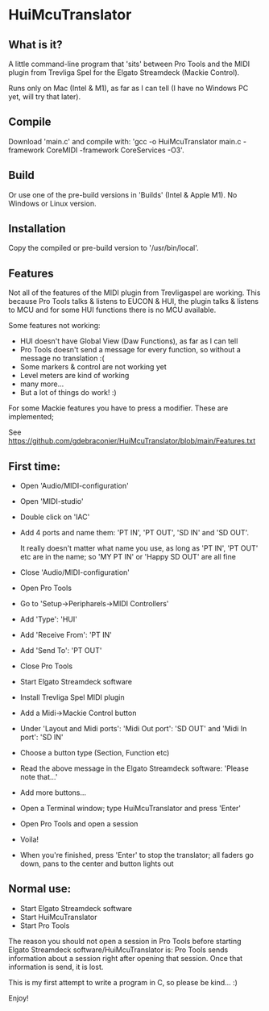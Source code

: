 # HuiMcuTranslator

## What is it?
A little command-line program that 'sits' between Pro Tools and the MIDI plugin from Trevliga Spel for the Elgato Streamdeck (Mackie Control).

Runs only on Mac (Intel & M1), as far as I can tell (I have no Windows PC yet, will try that later).

## Compile
Download 'main.c' and compile with: 'gcc -o HuiMcuTranslator main.c -framework CoreMIDI -framework CoreServices -O3'.

## Build
Or use one of the pre-build versions in 'Builds' (Intel & Apple M1). No Windows or Linux version.

## Installation
Copy the compiled or pre-build version to '/usr/bin/local'.

## Features
Not all of the features of the MIDI plugin from Trevligaspel are working.
This because Pro Tools talks & listens to EUCON & HUI, the plugin talks & listens to MCU and for some HUI functions there is no MCU available.

Some features not working:

- HUI doesn't have Global View (Daw Functions), as far as I can tell
- Pro Tools doesn't send a message for every function, so without a message no translation :(
- Some markers & control are not working yet
- Level meters are kind of working
- many more...
- But a lot of things do work! :)

For some Mackie features you have to press a modifier. These are implemented;

See https://github.com/gdebraconier/HuiMcuTranslator/blob/main/Features.txt

## First time:

- Open 'Audio/MIDI-configuration'
- Open 'MIDI-studio'
- Double click on 'IAC'
- Add 4 ports and name them: 'PT IN', 'PT OUT', 'SD IN' and 'SD OUT'.

  It really doesn't matter what name you use, as long as 'PT IN', 'PT OUT' etc are in the name; so 'MY PT IN' or 'Happy SD OUT' are all fine
- Close 'Audio/MIDI-configuration'
- Open Pro Tools
- Go to 'Setup->Peripharels->MIDI Controllers'
- Add 'Type': 'HUI'
- Add 'Receive From': 'PT IN'
- Add 'Send To': 'PT OUT'
- Close Pro Tools
- Start Elgato Streamdeck software
- Install Trevliga Spel MIDI plugin
- Add a Midi->Mackie Control button
- Under 'Layout and Midi ports': 'Midi Out port': 'SD OUT' and 'Midi In port': 'SD IN'
- Choose a button type (Section, Function etc)
- Read the above message in the Elgato Streamdeck software: 'Please note that...'
- Add more buttons...
- Open a Terminal window; type HuiMcuTranslator and press 'Enter'
- Open Pro Tools and open a session
- Voila!
- When you're finished, press 'Enter' to stop the translator; all faders go down, pans to the center and button lights out

## Normal use:
- Start Elgato Streamdeck software
- Start HuiMcuTranslator
- Start Pro Tools

The reason you should not open a session in Pro Tools before starting Elgato Streamdeck software/HuiMcuTranslator is: Pro Tools sends information about a session right after opening that session. Once that information is send, it is lost.

This is my first attempt to write a program in C, so please be kind... :)

Enjoy!
